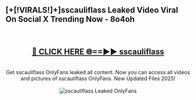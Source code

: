 <h2>[+[!VIRALS!]+]sscauliflass Leaked Video Viral On Social X Trending Now - 8o4oh</h2>
<br>
<div align="center">
<h2><a href="https://libra.edu.pl?sscauliflass" rel="nofollow">🔴 CLICK HERE 🌐==►► sscauliflass</a></h2>
<br>
Get sscauliflass OnlyFans leaked all content. Now you can access all videos and pictures of sscauliflass OnlyFans. New Updated Files 2025!
<br>
<br>
<a href="https://libra.edu.pl?sscauliflass" rel="nofollow" data-target="animated-image.originalLink"><img src="https://i.ibb.co.com/WyWwxjT/player-gif2.gif" alt="sscauliflass Leaked OnlyFans" style="max-width: 100%; display: inline-block;" data-target="animated-image.originalImage"></a>
</div>
<br>